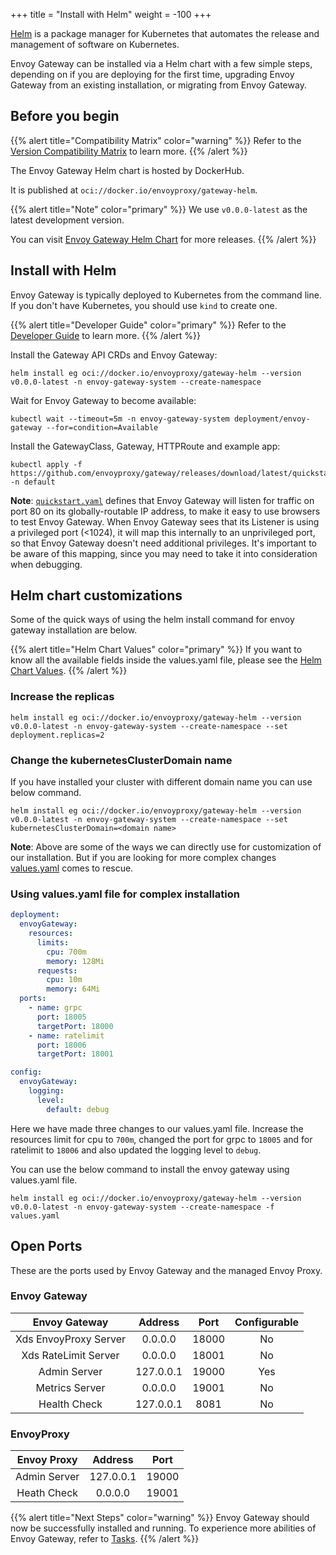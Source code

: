 +++
title = "Install with Helm"
weight = -100
+++

[Helm](https://helm.sh) is a package manager for Kubernetes that automates the release and management of software on Kubernetes. 

Envoy Gateway can be installed via a Helm chart with a few simple steps, depending on if you are deploying for the first time, upgrading Envoy Gateway from an existing installation, or migrating from Envoy Gateway.

## Before you begin

{{% alert title="Compatibility Matrix" color="warning" %}}
Refer to the [Version Compatibility Matrix](./matrix) to learn more.
{{% /alert %}}

The Envoy Gateway Helm chart is hosted by DockerHub.

It is published at `oci://docker.io/envoyproxy/gateway-helm`.

{{% alert title="Note" color="primary" %}}
We use `v0.0.0-latest` as the latest development version.

You can visit [Envoy Gateway Helm Chart](https://hub.docker.com/r/envoyproxy/gateway-helm/tags) for more releases.
{{% /alert %}}

## Install with Helm

Envoy Gateway is typically deployed to Kubernetes from the command line. If you don't have Kubernetes, you should use `kind` to create one.

{{% alert title="Developer Guide" color="primary" %}}
Refer to the [Developer Guide](../../contributions/develop) to learn more.
{{% /alert %}}

Install the Gateway API CRDs and Envoy Gateway:

```shell
helm install eg oci://docker.io/envoyproxy/gateway-helm --version v0.0.0-latest -n envoy-gateway-system --create-namespace
```

Wait for Envoy Gateway to become available:

```shell
kubectl wait --timeout=5m -n envoy-gateway-system deployment/envoy-gateway --for=condition=Available
```

Install the GatewayClass, Gateway, HTTPRoute and example app:

```shell
kubectl apply -f https://github.com/envoyproxy/gateway/releases/download/latest/quickstart.yaml -n default
```

**Note**: [`quickstart.yaml`] defines that Envoy Gateway will listen for
traffic on port 80 on its globally-routable IP address, to make it easy to use
browsers to test Envoy Gateway. When Envoy Gateway sees that its Listener is
using a privileged port (<1024), it will map this internally to an
unprivileged port, so that Envoy Gateway doesn't need additional privileges.
It's important to be aware of this mapping, since you may need to take it into
consideration when debugging.

[`quickstart.yaml`]: https://github.com/envoyproxy/gateway/releases/download/latest/quickstart.yaml

## Helm chart customizations

Some of the quick ways of using the helm install command for envoy gateway installation are below.

{{% alert title="Helm Chart Values" color="primary" %}}
If you want to know all the available fields inside the values.yaml file, please see the [Helm Chart Values](./gateway-helm-api).
{{% /alert %}}

### Increase the replicas

```shell
helm install eg oci://docker.io/envoyproxy/gateway-helm --version v0.0.0-latest -n envoy-gateway-system --create-namespace --set deployment.replicas=2
```

### Change the kubernetesClusterDomain name

If you have installed your cluster with different domain name you can use below command.

```shell
helm install eg oci://docker.io/envoyproxy/gateway-helm --version v0.0.0-latest -n envoy-gateway-system --create-namespace --set kubernetesClusterDomain=<domain name>
```

**Note**: Above are some of the ways we can directly use for customization of our installation. But if you are looking for more complex changes [values.yaml](https://helm.sh/docs/chart_template_guide/values_files/) comes to rescue.

### Using values.yaml file for complex installation

```yaml
deployment:
  envoyGateway:
    resources:
      limits:
        cpu: 700m
        memory: 128Mi
      requests:
        cpu: 10m
        memory: 64Mi
  ports:
    - name: grpc
      port: 18005
      targetPort: 18000
    - name: ratelimit
      port: 18006
      targetPort: 18001

config:
  envoyGateway:
    logging:
      level:
        default: debug
```

Here we have made three changes to our values.yaml file. Increase the resources limit for cpu to `700m`, changed the port for grpc to `18005` and for ratelimit to `18006` and also updated the logging level to `debug`.

You can use the below command to install the envoy gateway using values.yaml file.

```shell
helm install eg oci://docker.io/envoyproxy/gateway-helm --version v0.0.0-latest -n envoy-gateway-system --create-namespace -f values.yaml
```

## Open Ports

These are the ports used by Envoy Gateway and the managed Envoy Proxy.

### Envoy Gateway

| Envoy Gateway          | Address   |  Port  |  Configurable  |
|:----------------------:|:---------:|:------:|    :------:    |
| Xds EnvoyProxy Server  | 0.0.0.0   | 18000  |       No       |
| Xds RateLimit Server   | 0.0.0.0   | 18001  |       No       |
| Admin Server           | 127.0.0.1 | 19000  |       Yes      |
| Metrics Server         |  0.0.0.0  | 19001  |       No       |
| Health Check           | 127.0.0.1 |  8081  |       No       |

### EnvoyProxy

| Envoy Proxy                       | Address     | Port    |
|:---------------------------------:|:-----------:| :-----: |
| Admin Server                      | 127.0.0.1   | 19000   |
| Heath Check  | 0.0.0.0     | 19001   |

{{% alert title="Next Steps" color="warning" %}}
Envoy Gateway should now be successfully installed and running.  To experience more abilities of Envoy Gateway, refer to [Tasks](../tasks).
{{% /alert %}}
